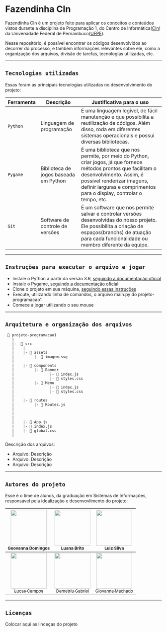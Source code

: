 # Fazendinha CIn

Fazendinha CIn é um projeto feito para aplicar os conceitos e conteúdos vistos durante a disciplina de Programação 1, do Centro de Informática([CIn](https://portal.cin.ufpe.br/)) da Universidade Federal de Pernambuco([UFPE](https://www.ufpe.br)). 

Nesse repositório, é possível encontrar os códigos desenvolvidos ao decorrer do processo, e também informações relevantes sobre ele, como a organização dos arquivos, divisão de tarefas, tecnologias utilizadas, etc.   


------


## `Tecnologias utilizadas`

Essas foram as principais tecnologias utilizadas no desenvolvimento do projeto:

| Ferramenta | Descrição | Justificativa para o uso |
| --- | --- | --- |
| `Python` | Linguagem de programação | É uma linguagem legível, de fácil manutenção e que possibilita a reutilização de códigos. Além disso, roda em diferentes sistemas operacionais e possui diversas bibliotecas. |
| `Pygame` | Biblioteca de jogos baseada em Python | É uma biblioteca que nos permite, por meio do Python, criar jogos, já que fornece métodos prontos que facilitam o desenvolvimento. Assim, é possível renderizar imagens, definir larguras e comprimentos para o display, controlar o tempo, etc. |
| `Git` | Software de controle de versões | É um software que nos permite salvar e controlar versões desenvolvidas do nosso projeto. Ele possibilita a criação de espaços(branchs) de atuação para cada funcionalidade ou membro diferente da equipe. |


------


## `Instruções para executar o arquivo e jogar`
* Instale o Python a partir da versão 3.6, [seguindo a documentação oficial](https://docs.github.com/pt/repositories/creating-and-managing-repositories/cloning-a-repository) 
* Instale o Pygame, [seguindo a documentação oficial](https://www.pygame.org/download.shtml)
* Clone o projeto em sua máquina, [seguindo essas instruções](https://docs.github.com/pt/repositories/creating-and-managing-repositories/cloning-a-repository)
* Execute, utilizando linha de comandos, o arquivo main.py do projeto-programacao1
* Comece a jogar utilizando o seu mouse 


------


## `Arquitetura e organização dos arquivos`

```
 📁 projeto-programacao1
   |
   |-  📁 src
   |    |
   |    |- 📁 assets
   |         |- 📄 imagem.svg
   |
   |    |- 📁 components
   |         |- 📁 Banner 
   |                |- 📄 index.js
   |                |- 📄 styles.css
   |         |- 📁 Menu 
   |                |- 📄 index.js
   |                |- 📄 styles.css
   |
   |    |- 📁 routes
   |         |- 📄 Routes.js 
   |    
   |
   |
   |    |- 📄 App.js
   |    |- 📄 index.js
   |    |- 📄 global.css
   |

```
Descrição dos arquivos:
* Arquivo: Descrição
* Arquivo: Descrição
* Arquivo: Descrição


------


## `Autores do projeto`

Esse é o time de alunos, da graduação em Sistemas de Informações, responsável pela idealização e desenvovlimento do projeto:

| [<img src="https://avatars.githubusercontent.com/u/53124770?v=4" width=115><br><sub>Geovanna Domingos</sub>](https://github.com/geovannaadomingos) |  [<img src="https://avatars.githubusercontent.com/u/104396639?v=4" width=115><br><sub>Luana Brito</sub>](https://github.com/LuanaCCBrito) |  [<img src="https://avatars.githubusercontent.com/u/104479818?v=4" width=115><br><sub>Luiz Silva</sub>](https://github.com/jldsn) |
| :---: | :---: | :---:
| [<img src="https://avatars.githubusercontent.com/u/34292933?v=4" width=115><br><sub>Lucas Campos</sub>](https://github.com/lucasccampos) |  [<img src="https://avatars.githubusercontent.com/u/54682631?v=4" width=115><br><sub>Demetriu Gabriel</sub>](https://github.com/DemetriuGabriel) |  [<img src="https://avatars.githubusercontent.com/u/86128256?v=4" width=115><br><sub>Giovanna Machado</sub>](https://avatars.githubusercontent.com/u/86128256?v=4) |


------


## `Licenças`

Colocar aqui as linceças do projeto
